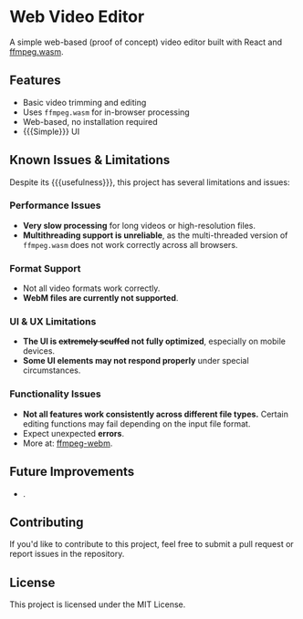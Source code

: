 # Web Video Editor

A simple web-based (proof of concept) video editor built with React and [ffmpeg.wasm](https://github.com/ffmpegwasm/ffmpeg.wasm).

## Features
- Basic video trimming and editing
- Uses `ffmpeg.wasm` for in-browser processing
- Web-based, no installation required
- {{{Simple}}} UI

## Known Issues & Limitations
Despite its {{{usefulness}}}, this project has several limitations and issues:

### Performance Issues
- **Very slow processing** for long videos or high-resolution files.
- **Multithreading support is unreliable**, as the multi-threaded version of `ffmpeg.wasm` does not work correctly across all browsers.

### Format Support
- Not all video formats work correctly.
- **WebM files are currently not supported**.

### UI & UX Limitations
- **The UI is ~~extremely scuffed~~ not fully optimized**, especially on mobile devices.
- **Some UI elements may not respond properly** under special circumstances.

### Functionality Issues
- **Not all features work consistently across different file types.** Certain editing functions may fail depending on the input file format.
- Expect unexpected **errors**.
- More at: [ffmpeg-webm](https://github.com/ffmpegwasm/ffmpeg.wasm).

## Future Improvements
- .

## Contributing
If you'd like to contribute to this project, feel free to submit a pull request or report issues in the repository.

## License
This project is licensed under the MIT License.

